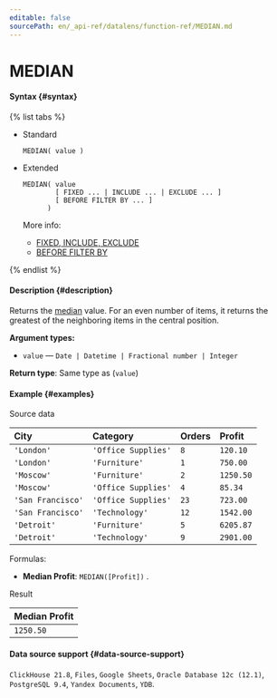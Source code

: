 ```yaml
---
editable: false
sourcePath: en/_api-ref/datalens/function-ref/MEDIAN.md
---
```


# MEDIAN



#### Syntax {#syntax}

{% list tabs %}

- Standard

  ```
  MEDIAN( value )
  ```

- Extended

  ```
  MEDIAN( value
          [ FIXED ... | INCLUDE ... | EXCLUDE ... ]
          [ BEFORE FILTER BY ... ]
        )
  ```

  More info:
  - [FIXED, INCLUDE, EXCLUDE](aggregation-functions.md#syntax-lod)
  - [BEFORE FILTER BY](aggregation-functions.md#syntax-before-filter-by)

{% endlist %}

#### Description {#description}
Returns the [median](https://en.wikipedia.org/wiki/Median) value. For an even number of items, it returns the greatest of the neighboring items in the central position.

**Argument types:**
- `value` — `Date | Datetime | Fractional number | Integer`


**Return type**: Same type as (`value`)

#### Example {#examples}




Source data

| **City**          | **Category**        | **Orders**   | **Profit**   |
|:------------------|:--------------------|:-------------|:-------------|
| `'London'`        | `'Office Supplies'` | `8`          | `120.10`     |
| `'London'`        | `'Furniture'`       | `1`          | `750.00`     |
| `'Moscow'`        | `'Furniture'`       | `2`          | `1250.50`    |
| `'Moscow'`        | `'Office Supplies'` | `4`          | `85.34`      |
| `'San Francisco'` | `'Office Supplies'` | `23`         | `723.00`     |
| `'San Francisco'` | `'Technology'`      | `12`         | `1542.00`    |
| `'Detroit'`       | `'Furniture'`       | `5`          | `6205.87`    |
| `'Detroit'`       | `'Technology'`      | `9`          | `2901.00`    |

Formulas:

- **Median Profit**: `MEDIAN([Profit])` .


Result

| **Median Profit**   |
|:--------------------|
| `1250.50`           |




#### Data source support {#data-source-support}

`ClickHouse 21.8`, `Files`, `Google Sheets`, `Oracle Database 12c (12.1)`, `PostgreSQL 9.4`, `Yandex Documents`, `YDB`.
